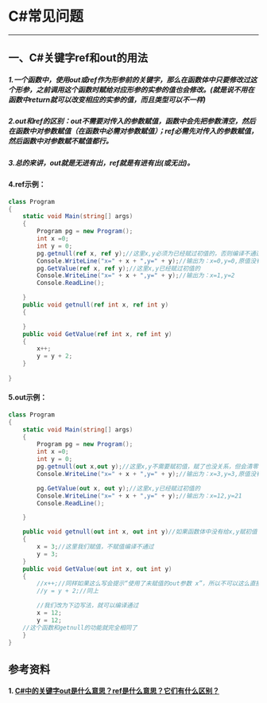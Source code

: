 # C#常见问题
---

## 一、C#关键字ref和out的用法
##### 1.一个函数中，使用out或ref作为形参前的关键字，那么在函数体中只要修改过这个形参，之前调用这个函数时赋给对应形参的实参的值也会修改。(就是说不用在函数中return就可以改变相应的实参的值，而且类型可以不一样)

##### 2.out和ref的区别：out不需要对传入的参数赋值，函数中会先把参数清空，然后在函数中对参数赋值（在函数中必需对参数赋值）；ref必需先对传入的参数赋值，然后函数中对参数赋不赋值都行。

##### 3.总的来讲，out就是无进有出，ref就是有进有出(或无出)。

#### 4.ref示例：
```C#
class Program
{
    static void Main(string[] args)
    {
        Program pg = new Program();
        int x =0;
        int y = 0;
        pg.getnull(ref x, ref y);//这里x,y必须为已经赋过初值的，否则编译不通过
        Console.WriteLine("x=" + x + ",y=" + y);//输出为：x=0,y=0,原值没有改变，因为是空方法
        pg.GetValue(ref x, ref y);//这里x,y已经赋过初值的
        Console.WriteLine("x=" + x + ",y=" + y);//输出为：x=1,y=2
        Console.ReadLine();

    }
    public void getnull(ref int x, ref int y)
    {

    }
    public void GetValue(ref int x, ref int y)
    {
        x++;
        y = y + 2;
    }
    
} 

```
#### 5.out示例：
```C#
class Program
{
    static void Main(string[] args)
    {
        Program pg = new Program();
        int x =0;
        int y = 0;
        pg.getnull(out x,out y);//这里x,y不需要赋初值，赋了也没关系，但会清零；注意：** 调用函数时必须写关键字out ** 因为参数与关键字是一起传递的
        Console.WriteLine("x=" + x + ",y=" + y);//输出为：x=3,y=3,原值没有改变，因为是空方法

        pg.GetValue(out x, out y);//这里x,y已经赋过初值的
        Console.WriteLine("x=" + x + ",y=" + y);//输出为：x=12,y=21
        Console.ReadLine();

    }

    public void getnull(out int x, out int y)//如果函数体中没有给x,y赋初值（即下面函数体为空），那么编辑器会提示“控制离开当前方法之前必须对out参数x赋初值”，编译不通过
    {
        x = 3;//这里我们赋值，不赋值编译不通过
        y = 3;
    }
    public void GetValue(out int x, out int y)
    {
        //x++;//同样如果这么写会提示“使用了未赋值的out参数 x”，所以不可以这么直接 x++
        //y = y + 2;//同上

        //我们改为下边写法，就可以编译通过
        x = 12;
        y = 12;
    //这个函数和getnull的功能就完全相同了
    }
}
```

## 参考资料
#### 1. [C#中的关键字out是什么意思？ref是什么意思？它们有什么区别？](https://blog.csdn.net/sinat_23079759/article/details/52895385) 

